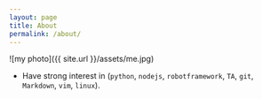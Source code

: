 ```yaml
---
layout: page
title: About
permalink: /about/
---
```


![my photo]({{ site.url }}/assets/me.jpg)
* Have strong interest in (`python`, `nodejs`, `robotframework`, `TA`, `git`, `Markdown`, `vim`, `linux`).
